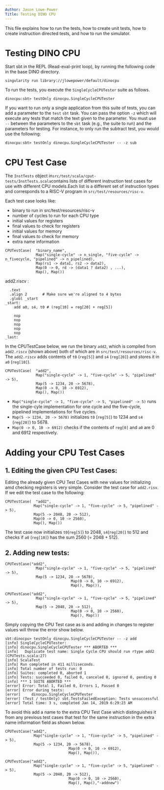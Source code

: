 ```yaml
---
Author: Jason Lowe-Power
Title: Testing DINO CPU
---
```


This file explains how to run the tests, how to create unit tests, how to create instruction directed tests, and how to run the simulator.

# Testing DINO CPU

Start sbt in the REPL (Read-eval-print loop), by running the following code in the base DINO directory.

```
singularity run library://jlowepower/default/dinocpu
```

To run the tests, you execute the `SingleCycleCPUTester` suite as follows.

```
dinocpu:sbt> testOnly dinocpu.SingleCycleCPUTester
```
If you want to run only a single application from this suite of tests, you can add a parameter to the `test` `sbt` task.
You can pass the option `-z` which will execute any tests that match the text given to the parameter.
You must use `--` between the parameters to the `sbt` task (e.g., the suite to run) and the parameters for testing.
For instance, to only run the subtract test, you would use the following:

```
dinocpu:sbt> testOnly dinocpu.SingleCycleCPUTester -- -z sub
```


# CPU Test Case

The `InstTests` object in`src/test/scala/cput-tests/InstTests.scala`contains lists of different instruction test cases for use with different CPU models.Each list is a different set of instruction types and corresponds to a RISC-V program in `src/test/resources/risc-v`.

Each test case looks like:
 - binary to run in src/test/resources/risc-v
 - number of cycles to run for each CPU type
 - initial values for registers
 - final values to check for registers
 - initial values for memory
 - final values to check for memory
 - extra name information


  ```
 CPUTestCase(  "binary_name",
                Map("single-cycle" -> n_single, "five-cycle" -> n_fivecycle, "pipelined" -> n_pipelined),
                Map(rs1 -> data1, rs2 -> data2),
                Map(0 -> 0, rd -> (data1 ? data2) , ...),
                Map(), Map())

  ```


add2.riscv :

```
  .text
  .align 2       # Make sure we're aligned to 4 bytes
  .globl _start
_start:
    add a0, s4, t0 # (reg[10] = reg[20] + reg[5])

    nop
    nop
    nop
    nop
    nop
_last:
```

In the CPUTestCase below, we run the binary `add2`, which is compiled from `add2.riscv` (shown above) both of which are in `src/test/resources/risc-v`. The `add2.riscv` adds contents of `t0` (`reg[5]`) and `s4` (`reg[20]`) and stores it in `a0` (`reg[10]`).

  ```
 CPUTestCase(  "add2",
                Map("single-cycle" -> 1, "five-cycle" -> 5, "pipelined" -> 5),
                Map(5 -> 1234, 20 -> 5678),
                Map(0 -> 0, 10 -> 6912),
                Map(), Map())

  ```

  - `Map("single-cycle" -> 1, "five-cycle" -> 5, "pipelined" -> 5)` runs the single-cyle implementation for one cycle and the five-cycle, pipelined implementations for five cycles.
 - `Map(5 -> 1234, 20 -> 5678)` initializes `t0` (`reg[5]`) to 1234 and `s4` (`reg[20]`) to 5678.
 - `Map(0 -> 0, 10 -> 6912)` checks if the contents of `reg[0]` and `a0` are 0 and 6912 respectively.

 # Adding your CPU Test Cases
 ## 1. Editing the given CPU Test Cases:
 Editing the already given CPU Test Cases with new values for initializing amd checking registers is very simple. Consider the test case for `add2.risv`. If we edit the test case to the following:
   ```
 CPUTestCase(  "add2",
                Map("single-cycle" -> 1, "five-cycle" -> 5, "pipelined" -> 5),
                Map(5 -> 2048, 20 -> 512),
                Map(0 -> 0, 10 -> 2560),
                Map(), Map())

  ```

  The test case now initializes `t0`(`reg[5]`) to 2048, `s4`(`reg[20]`) to 512 and checks if `a0` (`reg[10]`) has the sum 2560 (= 2048 + 512).

  ## 2. Adding new tests:
  ```
  CPUTestCase("add2",
                Map("single-cycle" -> 1, "five-cycle" -> 5, "pipelined" -> 5),
                Map(5 -> 1234, 20 -> 5678),
								Map(0 -> 0, 10 -> 6912),
								Map(), Map()),

  CPUTestCase("add2",
                Map("single-cycle" -> 1, "five-cycle" -> 5, "pipelined" -> 5),
                Map(5 -> 2048, 20 -> 512),
								Map(0 -> 0, 10 -> 2560),
								Map(), Map())
  ```

  Simply copying the CPU Test case as is and adding in changes to register values will throw the error show below.
 ```
 sbt:dinocpu> testOnly dinocpu.SingleCycleCPUTester -- -z add
[info] SingleCycleCPUTester:
[info] dinocpu.SingleCycleCPUTester *** ABORTED ***
[info]   Duplicate test name: Single Cycle CPU should run rtype add2 (CPUTests.scala:27)
[info] ScalaTest
[info] Run completed in 411 milliseconds.
[info] Total number of tests run: 0
[info] Suites: completed 0, aborted 1
[info] Tests: succeeded 0, failed 0, canceled 0, ignored 0, pending 0
[info] *** 1 SUITE ABORTED ***
[error] Error: Total 1, Failed 0, Errors 1, Passed 0
[error] Error during tests:
[error] 	dinocpu.SingleCycleCPUTester
[error] (Test / testOnly) sbt.TestsFailedException: Tests unsuccessful
[error] Total time: 3 s, completed Jan 14, 2019 6:29:23 AM

 ```

 To avoid this add a name to the extra CPU Test Case which distinguishes it from any previous test cases that test for the same instruction in the extra name information field as shown below.

   ```
  CPUTestCase("add2",
                Map("single-cycle" -> 1, "five-cycle" -> 5, "pipelined" -> 5),
                Map(5 -> 1234, 20 -> 5678),
								Map(0 -> 0, 10 -> 6912),
								Map(), Map()),

  CPUTestCase("add2",
                Map("single-cycle" -> 1, "five-cycle" -> 5, "pipelined" -> 5),
                Map(5 -> 2048, 20 -> 512),
								Map(0 -> 0, 10 -> 2560),
								Map(), Map(),"-addnew")
  ```


